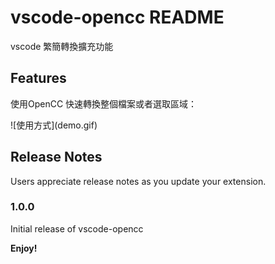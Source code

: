 # vscode-opencc README
vscode 繁簡轉換擴充功能

## Features

使用OpenCC 快速轉換整個檔案或者選取區域：

\!\[使用方式\]\(demo.gif\)


## Release Notes

Users appreciate release notes as you update your extension.

### 1.0.0

Initial release of vscode-opencc


**Enjoy!**
